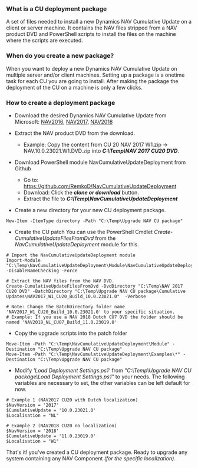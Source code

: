### What is a CU deployment package
A set of files needed to install a new Dynamics NAV Cumulative Update on a client or server machine. It contains the NAV files stripped from a NAV product DVD and PowerShell scripts to install the files on the machine where the scripts are executed. 

### When do you create a new package?
When you want to deploy a new Dynamics NAV Cumulative Update on multiple server and/or client machines. Setting up a package is a onetime task for each CU you are going to install. After making the package the deployment of the CU on a machine is only a few clicks. 

### How to create a deployment package
 * Download the desired Dynamics NAV Cumulative Update from Microsoft: [NAV2016], [NAV2017], [NAV2018]

 * Extract the NAV product DVD from the download. 
 	* Example: Copy the content from CU 20 NAV 2017 W1.zip -> NAV.10.0.23021.W1.DVD.zip into ***C:\Temp\NAV 2017 CU20 DVD***.

 * Download PowerShell module NavCumulativeUpdateDeployment from Github
 	* Go to: https://github.com/RemkoD/NavCumulativeUpdateDeployment
	* Download: Click the ***clone or download*** button. 
	* Extract the file to ***C:\Temp\NavCumulativeUpdateDeployment***

 * Create a new directory for your new CU deployment package.
 ``` PS
 New-Item -ItemType directory -Path "C:\Temp\Upgrade NAV CU package"
 ```
 
 * Create the CU patch
 You can use the PowerShell Cmdlet *Create-CumulativeUpdateFilesFromDvd* from the *NavCumulativeUpdateDeployment* module for this.
 
``` PS
# Import the NavCumulativeUpdateDeployment module
Import-Module "C:\Temp\NavCumulativeUpdateDeployment\Module\NavCumulativeUpdateDeployment.psm1" -DisableNameChecking -Force

# Extract the NAV files from the NAV DVD. 
Create-CumulativeUpdateFilesFromDvd -DvdDirectory "C:\Temp\NAV 2017 CU20 DVD" -BatchDirectory "C:\Temp\Upgrade NAV CU package\Cumulative Updates\NAV2017_W1_CU20_Build_10.0.23021.0"  -Verbose

# Note: Change the BatchDirectory folder name 'NAV2017_W1_CU20_Build_10.0.23021.0' to your specific situation.
# Example: If you use a NAV 2018 Dutch CU7 DVD the folder should be named 'NAV2018_NL_CU07_Build_11.0.23019.0'

```

 * Copy the upgrade scripts into the patch folder
``` PS
Move-Item -Path "C:\Temp\NavCumulativeUpdateDeployment\Module" -Destination "C:\Temp\Upgrade NAV CU package"
Move-Item -Path "C:\Temp\NavCumulativeUpdateDeployment\Examples\*" -Destination "C:\Temp\Upgrade NAV CU package"
```

* Modify *'Load Deployment Settings.ps1'* from *"C:\Temp\Upgrade NAV CU package\Load Deployment Settings.ps1"* to your needs.
  The following variables are necessary to set, the other variables can be left default for now.

``` PS
# Example 1 (NAV2017 CU20 with Dutch localization)
$NavVersion = '2017'
$CumulativeUpdate = '10.0.23021.0'
$Localisation = "NL" 

# Example 2 (NAV2018 CU20 no localization)
$NavVersion = '2018'
$CumulativeUpdate = '11.0.23019.0'
$Localisation = "W1" 
```

That's it! you've created a CU deployment package. Ready to upgrade any system containing any NAV Component *(for the specific localization)*. 

[NAV2016]: <https://support.microsoft.com/en-us/help/3108728/released-cumulative-updates-for-microsoft-dynamics-nav-2016>
[NAV2017]: <https://support.microsoft.com/en-us/help/3210255/released-cumulative-updates-for-microsoft-dynamics-nav-2017>
[NAV2018]: <https://support.microsoft.com/en-us/help/4072483/released-cumulative-updates-for-microsoft-dynamics-nav-2018>
